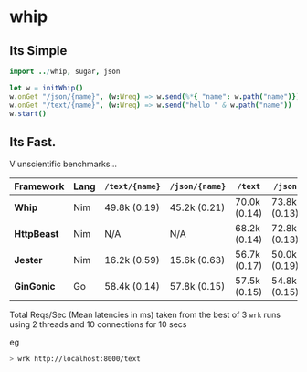 # whip


## Its Simple

```nim
import ../whip, sugar, json

let w = initWhip()
w.onGet "/json/{name}", (w:Wreq) => w.send(%*{ "name": w.path("name")})
w.onGet "/text/{name}", (w:Wreq) => w.send("hello " & w.path("name"))
w.start()
```

## Its Fast. 

V unscientific benchmarks...

Framework     | Lang | `/text/{name}`| `/json/{name}`| `/text`      | `/json`
--------------|------|---------------|---------------|--------------|--------       
__Whip__      | Nim  | 49.8k (0.19)  | 45.2k (0.21)  | 70.0k (0.14) | 73.8k (0.13)
__HttpBeast__ | Nim  | N/A           | N/A           | 68.2k (0.14) | 72.8k (0.13)
__Jester__    | Nim  | 16.2k (0.59)  | 15.6k (0.63)  | 56.7k (0.17) | 50.0k (0.19)
__GinGonic__  | Go   | 58.4k (0.14)  | 57.8k (0.15)  | 57.5k (0.15) | 54.8k (0.15)

Total Reqs/Sec (Mean latencies in ms) taken from the best of 3 `wrk` runs using 2 threads and 10 connections for 10 secs 

eg 
```bash
> wrk http://localhost:8000/text
```
